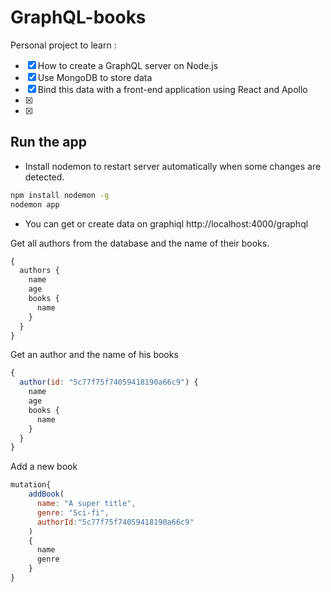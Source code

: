 # GraphQL-books
Personal project to learn :

- [x] How to create a GraphQL server on Node.js
- [x] Use MongoDB to store data
- [x] Bind this data with a front-end application using React and Apollo
- [x]
- [x]


## Run the app
- Install nodemon to restart server automatically when some changes are detected.

```bash
npm install nodemon -g
nodemon app
```

- You can get or create data on graphiql http://localhost:4000/graphql

Get all authors from the database and the name of their books.
```javascript
{
  authors {
    name
    age
    books {
      name
    }
  }
}
```

Get an author and the name of his books
```javascript
{
  author(id: "5c77f75f74059418190a66c9") {
    name
    age
    books {
      name
    }
  }
}
```

Add a new book
```javascript
mutation{
    addBook(
      name: "A super title",
      genre: "Sci-fi",
      authorId:"5c77f75f74059418190a66c9"
    ) 
    {
      name
      genre
    }    
}
```